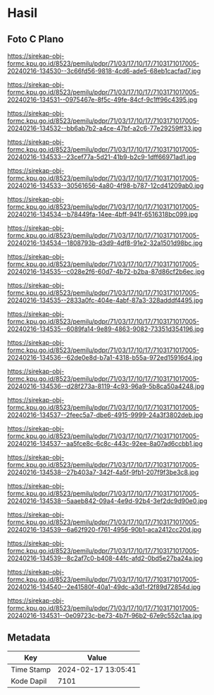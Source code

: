 # Hasil

## Foto C Plano

https://sirekap-obj-formc.kpu.go.id/8523/pemilu/pdpr/71/03/17/10/17/7103171017005-20240216-134530--3c66fd56-9818-4cd6-ade5-68eb1cacfad7.jpg

https://sirekap-obj-formc.kpu.go.id/8523/pemilu/pdpr/71/03/17/10/17/7103171017005-20240216-134531--0975467e-8f5c-49fe-84cf-9c1ff96c4395.jpg

https://sirekap-obj-formc.kpu.go.id/8523/pemilu/pdpr/71/03/17/10/17/7103171017005-20240216-134532--bb6ab7b2-a4ce-47bf-a2c6-77e29259ff33.jpg

https://sirekap-obj-formc.kpu.go.id/8523/pemilu/pdpr/71/03/17/10/17/7103171017005-20240216-134533--23cef77a-5d21-41b9-b2c9-1dff66971ad1.jpg

https://sirekap-obj-formc.kpu.go.id/8523/pemilu/pdpr/71/03/17/10/17/7103171017005-20240216-134533--30561656-4a80-4f98-b787-12cd41209ab0.jpg

https://sirekap-obj-formc.kpu.go.id/8523/pemilu/pdpr/71/03/17/10/17/7103171017005-20240216-134534--b78449fa-14ee-4bff-941f-6516318bc099.jpg

https://sirekap-obj-formc.kpu.go.id/8523/pemilu/pdpr/71/03/17/10/17/7103171017005-20240216-134534--1808793b-d3d9-4df8-91e2-32a1501d98bc.jpg

https://sirekap-obj-formc.kpu.go.id/8523/pemilu/pdpr/71/03/17/10/17/7103171017005-20240216-134535--c028e2f6-60d7-4b72-b2ba-87d86cf2b6ec.jpg

https://sirekap-obj-formc.kpu.go.id/8523/pemilu/pdpr/71/03/17/10/17/7103171017005-20240216-134535--2833a0fc-404e-4abf-87a3-328adddf4495.jpg

https://sirekap-obj-formc.kpu.go.id/8523/pemilu/pdpr/71/03/17/10/17/7103171017005-20240216-134535--6089fa14-9e89-4863-9082-73351d354196.jpg

https://sirekap-obj-formc.kpu.go.id/8523/pemilu/pdpr/71/03/17/10/17/7103171017005-20240216-134536--62de0e8d-b7a1-4318-b55a-972ed15916d4.jpg

https://sirekap-obj-formc.kpu.go.id/8523/pemilu/pdpr/71/03/17/10/17/7103171017005-20240216-134536--d28f273a-8119-4c93-96a9-5b8ca50a4248.jpg

https://sirekap-obj-formc.kpu.go.id/8523/pemilu/pdpr/71/03/17/10/17/7103171017005-20240216-134537--2feec5a7-dbe6-4915-9999-24a3f3802deb.jpg

https://sirekap-obj-formc.kpu.go.id/8523/pemilu/pdpr/71/03/17/10/17/7103171017005-20240216-134537--aa5fce8c-6c8c-443c-92ee-8a07ad6ccbb1.jpg

https://sirekap-obj-formc.kpu.go.id/8523/pemilu/pdpr/71/03/17/10/17/7103171017005-20240216-134538--27b403a7-342f-4a5f-9fb1-207f9f3be3c8.jpg

https://sirekap-obj-formc.kpu.go.id/8523/pemilu/pdpr/71/03/17/10/17/7103171017005-20240216-134538--5aaeb842-09a4-4e9d-92b4-3ef2dc9d90e0.jpg

https://sirekap-obj-formc.kpu.go.id/8523/pemilu/pdpr/71/03/17/10/17/7103171017005-20240216-134539--6a62f920-f761-4956-90b1-aca2412cc20d.jpg

https://sirekap-obj-formc.kpu.go.id/8523/pemilu/pdpr/71/03/17/10/17/7103171017005-20240216-134539--8c2af7c0-b408-44fc-afd2-0bd5e27ba24a.jpg

https://sirekap-obj-formc.kpu.go.id/8523/pemilu/pdpr/71/03/17/10/17/7103171017005-20240216-134540--2e41580f-40a1-49dc-a3d1-f2f89d72854d.jpg

https://sirekap-obj-formc.kpu.go.id/8523/pemilu/pdpr/71/03/17/10/17/7103171017005-20240216-134531--0e09723c-be73-4b7f-96b2-67e9c552c1aa.jpg


## Metadata

| Key        | Value               |
| ---------- | ------------------- |
| Time Stamp | 2024-02-17 13:05:41 |
| Kode Dapil | 7101                |



